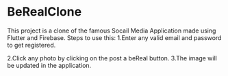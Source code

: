 # BeRealClone
This project is a clone of the famous Socail Media Application made using Flutter and Firebase.
Steps to use this:
1.Enter any valid email and password to get registered.

2.Click any photo by clicking on the post a beReal button.
3.The image will be updated in the application.

